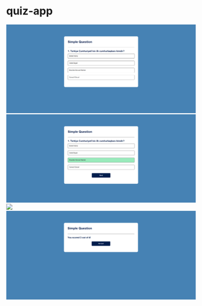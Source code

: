 # quiz-app
<img src="img/quiz-main.png">
<img src="img/quiz-correct.png">
<img src="img/quiz-incorrect.pgtng">
<img src="img/quiz-score.png">